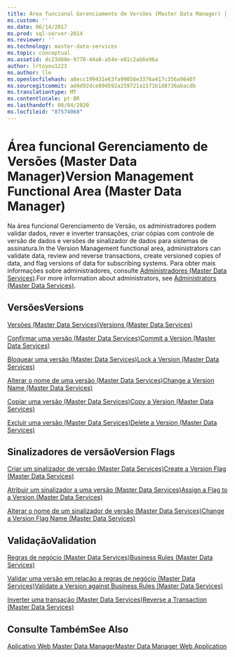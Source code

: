 ```yaml
---
title: Área funcional Gerenciamento de Versões (Master Data Manager) | Microsoft Docs
ms.custom: ''
ms.date: 06/14/2017
ms.prod: sql-server-2014
ms.reviewer: ''
ms.technology: master-data-services
ms.topic: conceptual
ms.assetid: dc23d80e-9778-44a8-a54e-e81c2ab6e96a
author: lrtoyou1223
ms.author: lle
ms.openlocfilehash: a8ecc199431e63fa99058e3376a417c356a96407
ms.sourcegitcommit: ad4d92dce894592a259721a1571b1d8736abacdb
ms.translationtype: MT
ms.contentlocale: pt-BR
ms.lasthandoff: 08/04/2020
ms.locfileid: "87574068"
---
```

# <a name="version-management-functional-area-master-data-manager"></a><span data-ttu-id="dbc0f-102">Área funcional Gerenciamento de Versões (Master Data Manager)</span><span class="sxs-lookup"><span data-stu-id="dbc0f-102">Version Management Functional Area (Master Data Manager)</span></span>
  <span data-ttu-id="dbc0f-103">Na área funcional Gerenciamento de Versão, os administradores podem validar dados, rever e inverter transações, criar cópias com controle de versão de dados e versões de sinalizador de dados para sistemas de assinatura.</span><span class="sxs-lookup"><span data-stu-id="dbc0f-103">In the Version Management functional area, administrators can validate data, review and reverse transactions, create versioned copies of data, and flag versions of data for subscribing systems.</span></span> <span data-ttu-id="dbc0f-104">Para obter mais informações sobre administradores, consulte [Administradores &#40;Master Data Services&#41;](administrators-master-data-services.md).</span><span class="sxs-lookup"><span data-stu-id="dbc0f-104">For more information about administrators, see [Administrators &#40;Master Data Services&#41;](administrators-master-data-services.md).</span></span>  
  
## <a name="versions"></a><span data-ttu-id="dbc0f-105">Versões</span><span class="sxs-lookup"><span data-stu-id="dbc0f-105">Versions</span></span>  
 [<span data-ttu-id="dbc0f-106">Versões &#40;Master Data Services&#41;</span><span class="sxs-lookup"><span data-stu-id="dbc0f-106">Versions &#40;Master Data Services&#41;</span></span>](../../2014/master-data-services/versions-master-data-services.md)  
  
 [<span data-ttu-id="dbc0f-107">Confirmar uma versão &#40;Master Data Services&#41;</span><span class="sxs-lookup"><span data-stu-id="dbc0f-107">Commit a Version &#40;Master Data Services&#41;</span></span>](../../2014/master-data-services/commit-a-version-master-data-services.md)  
  
 [<span data-ttu-id="dbc0f-108">Bloquear uma versão &#40;Master Data Services&#41;</span><span class="sxs-lookup"><span data-stu-id="dbc0f-108">Lock a Version &#40;Master Data Services&#41;</span></span>](../../2014/master-data-services/lock-a-version-master-data-services.md)  
  
 [<span data-ttu-id="dbc0f-109">Alterar o nome de uma versão &#40;Master Data Services&#41;</span><span class="sxs-lookup"><span data-stu-id="dbc0f-109">Change a Version Name &#40;Master Data Services&#41;</span></span>](../../2014/master-data-services/change-a-version-name-master-data-services.md)  
  
 [<span data-ttu-id="dbc0f-110">Copiar uma versão &#40;Master Data Services&#41;</span><span class="sxs-lookup"><span data-stu-id="dbc0f-110">Copy a Version &#40;Master Data Services&#41;</span></span>](../../2014/master-data-services/copy-a-version-master-data-services.md)  
  
 [<span data-ttu-id="dbc0f-111">Excluir uma versão &#40;Master Data Services&#41;</span><span class="sxs-lookup"><span data-stu-id="dbc0f-111">Delete a Version &#40;Master Data Services&#41;</span></span>](../../2014/master-data-services/delete-a-version-master-data-services.md)  
  
## <a name="version-flags"></a><span data-ttu-id="dbc0f-112">Sinalizadores de versão</span><span class="sxs-lookup"><span data-stu-id="dbc0f-112">Version Flags</span></span>  
 [<span data-ttu-id="dbc0f-113">Criar um sinalizador de versão &#40;Master Data Services&#41;</span><span class="sxs-lookup"><span data-stu-id="dbc0f-113">Create a Version Flag &#40;Master Data Services&#41;</span></span>](../../2014/master-data-services/create-a-version-flag-master-data-services.md)  
  
 [<span data-ttu-id="dbc0f-114">Atribuir um sinalizador a uma versão &#40;Master Data Services&#41;</span><span class="sxs-lookup"><span data-stu-id="dbc0f-114">Assign a Flag to a Version &#40;Master Data Services&#41;</span></span>](../../2014/master-data-services/assign-a-flag-to-a-version-master-data-services.md)  
  
 [<span data-ttu-id="dbc0f-115">Alterar o nome de um sinalizador de versão &#40;Master Data Services&#41;</span><span class="sxs-lookup"><span data-stu-id="dbc0f-115">Change a Version Flag Name &#40;Master Data Services&#41;</span></span>](../../2014/master-data-services/change-a-version-flag-name-master-data-services.md)  
  
## <a name="validation"></a><span data-ttu-id="dbc0f-116">Validação</span><span class="sxs-lookup"><span data-stu-id="dbc0f-116">Validation</span></span>  
 [<span data-ttu-id="dbc0f-117">Regras de negócio &#40;Master Data Services&#41;</span><span class="sxs-lookup"><span data-stu-id="dbc0f-117">Business Rules &#40;Master Data Services&#41;</span></span>](../../2014/master-data-services/business-rules-master-data-services.md)  
  
 [<span data-ttu-id="dbc0f-118">Validar uma versão em relação a regras de negócio &#40;Master Data Services&#41;</span><span class="sxs-lookup"><span data-stu-id="dbc0f-118">Validate a Version against Business Rules &#40;Master Data Services&#41;</span></span>](../../2014/master-data-services/validate-a-version-against-business-rules-master-data-services.md)  
  
 [<span data-ttu-id="dbc0f-119">Inverter uma transação &#40;Master Data Services&#41;</span><span class="sxs-lookup"><span data-stu-id="dbc0f-119">Reverse a Transaction &#40;Master Data Services&#41;</span></span>](../../2014/master-data-services/reverse-a-transaction-master-data-services.md)  
  
## <a name="see-also"></a><span data-ttu-id="dbc0f-120">Consulte Também</span><span class="sxs-lookup"><span data-stu-id="dbc0f-120">See Also</span></span>  
 [<span data-ttu-id="dbc0f-121">Aplicativo Web Master Data Manager</span><span class="sxs-lookup"><span data-stu-id="dbc0f-121">Master Data Manager Web Application</span></span>](../../2014/master-data-services/master-data-manager-web-application.md)  
  
  
